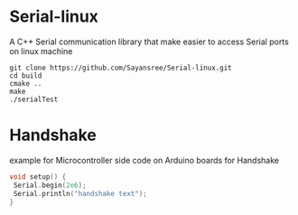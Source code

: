 # Serial-linux
A C++ Serial communication library that make easier to access Serial ports on linux machine 


```
git clone https://github.com/Sayansree/Serial-linux.git
cd build 
cmake ..
make
./serialTest
```
# Handshake
example for Microcontroller side code on Arduino boards for Handshake
```C++
void setup() {
 Serial.begin(2e6);
 Serial.println("handshake text");
}
```
